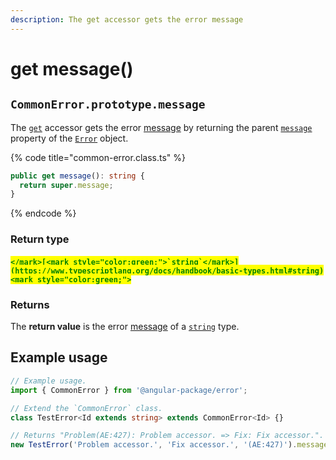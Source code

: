 ```yaml
---
description: The get accessor gets the error message
---
```


# get message()

## `CommonError.prototype.message`

The [`get`](https://developer.mozilla.org/en-US/docs/Web/JavaScript/Reference/Functions/get) accessor gets the error [message](../../getting-started/basic-concepts.md#message) by returning the parent [`message`](https://developer.mozilla.org/en-US/docs/Web/JavaScript/Reference/Global\_Objects/Error/message) property of the [`Error`](https://developer.mozilla.org/en-US/docs/Web/JavaScript/Reference/Global\_Objects/Error) object.

{% code title="common-error.class.ts" %}
```typescript
public get message(): string {
  return super.message;
}
```
{% endcode %}

### Return type

#### <mark style="color:green;">``</mark>[<mark style="color:green;">`string`</mark>](https://www.typescriptlang.org/docs/handbook/basic-types.html#string)<mark style="color:green;">``</mark>

### Returns

The **return value** is the error [message](../../getting-started/basic-concepts.md#message) of a [`string`](https://developer.mozilla.org/en-US/docs/Web/JavaScript/Reference/Global\_Objects/String) type.

## Example usage

```typescript
// Example usage.
import { CommonError } from '@angular-package/error';

// Extend the `CommonError` class.
class TestError<Id extends string> extends CommonError<Id> {}

// Returns "Problem(AE:427): Problem accessor. => Fix: Fix accessor.".
new TestError('Problem accessor.', 'Fix accessor.', '(AE:427)').message;
```
